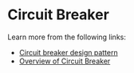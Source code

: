 # Circuit Breaker


Learn more from the following links:

- [Circuit breaker design pattern](https://en.wikipedia.org/wiki/Circuit_breaker_design_pattern)
- [Overview of Circuit Breaker](https://medium.com/geekculture/design-patterns-for-microservices-circuit-breaker-pattern-276249ffab33)